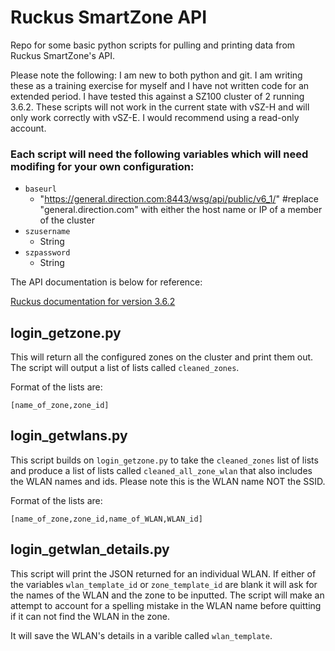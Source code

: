 # Ruckus SmartZone API

Repo for some basic python scripts for pulling and printing data from Ruckus SmartZone's API.

Please note the following:
I am new to both python and git. I am writing these as a training exercise for myself and I have not written code for an extended period.
I have tested this against a SZ100 cluster of 2 running 3.6.2. These scripts will not work in the current state with vSZ-H and will only work correctly with vSZ-E. I would recommend using a read-only account.

### Each script will need the following variables which will need modifing for your own configuration:

* `baseurl`
    * "https://general.direction.com:8443/wsg/api/public/v6_1/" #replace "general.direction.com" with either the host name or IP of a member of the cluster
* `szusername`
    * String
* `szpassword`
    * String

The API documentation is below for reference:

[Ruckus documentation for version 3.6.2](http://docs.ruckuswireless.com/smartzone/3.6.2/sz100-public-api-reference-guide-3-6-2.html)

## login_getzone.py

This will return all the configured zones on the cluster and print them out. The script will output a list of lists called `cleaned_zones`.

Format of the lists are:

`[name_of_zone,zone_id]`

## login_getwlans.py

This script builds on `login_getzone.py` to take the `cleaned_zones` list of lists and produce a list of lists called `cleaned_all_zone_wlan` that also includes the WLAN names and ids. Please note this is the WLAN name NOT the SSID.

Format of the lists are:

`[name_of_zone,zone_id,name_of_WLAN,WLAN_id]`

## login_getwlan_details.py

This script will print the JSON returned for an individual WLAN. If either of the variables `wlan_template_id` or `zone_template_id` are blank it will ask for the names of the WLAN and the zone to be inputted. The script will make an attempt to account for a spelling mistake in the WLAN name before quitting if it can not find the WLAN in the zone.

It will save the WLAN's details in a varible called `wlan_template`.
